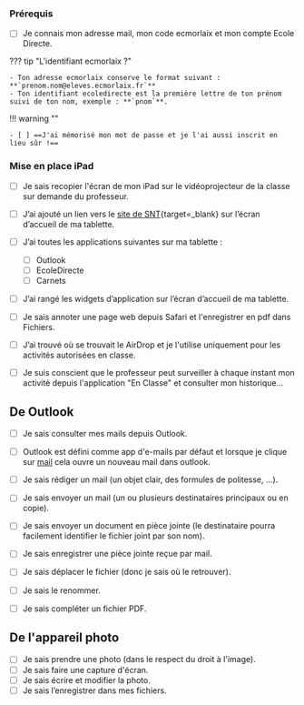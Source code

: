 ### Prérequis

- [ ] Je connais mon adresse mail, mon code ecmorlaix et mon compte Ecole Directe.

??? tip "L'identifiant ecmorlaix ?"

    - Ton adresse ecmorlaix conserve le format suivant : **`prenom.nom@eleves.ecmorlaix.fr`**
    - Ton identifiant ecoledirecte est la première lettre de ton prénom suivi de ton nom, exemple : **`pnom`**.

!!! warning ""

    - [ ] ==J'ai mémorisé mon mot de passe et je l'ai aussi inscrit en lieu sûr !== 

### Mise en place iPad

- [ ] Je sais recopier l'écran de mon iPad sur le vidéoprojecteur de la classe sur demande du professeur.

- [ ] J’ai ajouté un lien vers le [site de SNT](https://ericecmorlaix.github.io/SNT-2GT4_2022-2023/){target=_blank} sur l’écran d’accueil de ma tablette.

- [ ] J’ai toutes les applications suivantes sur ma tablette :
    - [ ] Outlook
    - [ ] EcoleDirecte
    - [ ] Carnets
 
- [ ] J’ai rangé les widgets d’application sur l’écran d’accueil de ma tablette.

- [ ] Je sais annoter une page web depuis Safari et l'enregistrer en pdf dans Fichiers.

- [ ] J’ai trouvé où se trouvait le AirDrop et je l'utilise uniquement pour les activités autorisées en classe.

- [ ] Je suis conscient que le professeur peut surveiller à chaque instant mon activité depuis l'application "En Classe" et consulter mon historique...

## De Outlook
- [ ] Je sais consulter mes mails depuis Outlook.
- [ ] Outlook est défini comme app d'e-mails par défaut et lorsque je clique sur [mail](mailto:eric.madec@ecmorlaix.fr) cela ouvre un nouveau mail dans outlook.
- [ ] Je sais rédiger un mail (un objet clair, des formules de politesse, ...).
- [ ] Je sais envoyer un mail (un ou plusieurs destinataires principaux ou en copie).
- [ ] Je sais envoyer un document en pièce jointe (le destinataire pourra facilement identifier le fichier joint par son nom).
- [ ] Je sais enregistrer une pièce jointe reçue par mail.
- [ ] Je sais déplacer le fichier (donc je sais où le retrouver).
- [ ] Je sais le renommer.
- [ ] Je sais compléter un fichier PDF.


## De l'appareil photo

- [ ] Je sais prendre une photo (dans le respect du droit à l'image).
- [ ] Je sais faire une capture d'écran.
- [ ] Je sais écrire et modifier la photo.
- [ ] Je sais l’enregistrer dans mes fichiers.